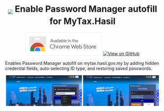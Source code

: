 <h1 align="center"><sub><img src="https://upload.wikimedia.org/wikipedia/commons/4/4e/LHDN_logo.png" width="50px"></sub> Enable Password Manager autofill for MyTax.Hasil</h1>
<p align="center"><a href="#"><img src="https://raw.githubusercontent.com/kazcfz/Browser-Extension-Promo-Badges/refs/heads/main/Google/Chrome%20Web%20Store/SVG%20(with%20border).svg" alt="Available in the Chrome Web Store" height="75px"></a> <a href="https://github.com/kazcfz/Enable-Google-Password-Manager-autofill-for-MyTax.Hasil"><img src="https://raw.githubusercontent.com/kazcfz/Browser-Promotional-Badges/refs/heads/main/GitHub/SVG.svg" alt="View on GitHub" height="75px"></a></p>
Enables Password Manager autofill on mytax.hasil.gov.my by adding hidden credential fields, auto-selecting ID type, and restoring saved passwords.<br><p align="center"><img src="https://raw.githubusercontent.com/kazcfz/Enable-Google-Password-Manager-autofill-for-MyTax.Hasil/refs/heads/main/media_kit/preview/1.png" alt="Screenshot Preview" width="49%" height="49%"> <img src="https://raw.githubusercontent.com/kazcfz/Enable-Google-Password-Manager-autofill-for-MyTax.Hasil/refs/heads/main/media_kit/preview/2.png" alt="Screenshot Preview" width="49%" height="49%"></p>

